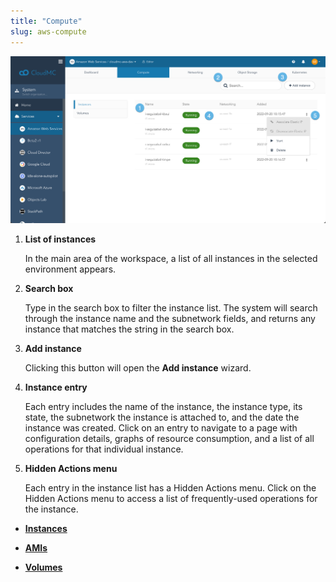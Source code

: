 ```yaml
---
title: "Compute"
slug: aws-compute
---
```



![A screenshot of the AWS Compute instances page, with numbered dots indicating features of interest](/assets/aws-compute-instancelist-numdots-en.png "List of AWS compute instances")

1.  **List of instances**

    In the main area of the workspace, a list of all instances in the selected environment appears.

2.  **Search box**

    Type in the search box to filter the instance list. The system will search through the instance name and the subnetwork fields, and returns any instance that matches the string in the search box.

3.  **Add instance**

    Clicking this button will open the **Add instance** wizard.

4.  **Instance entry**

    Each entry includes the name of the instance, the instance type, its state, the subnetwork the instance is attached to, and the date the instance was created. Click on an entry to navigate to a page with configuration details, graphs of resource consumption, and a list of all operations for that individual instance.

5.  **Hidden Actions menu**

    Each entry in the instance list has a Hidden Actions menu. Click on the Hidden Actions menu to access a list of frequently-used operations for the instance.


-   **[Instances](aws-instances.md)**  

-   **[AMIs](aws-amis.md)**  

-   **[Volumes](aws-volumes.md)**  


